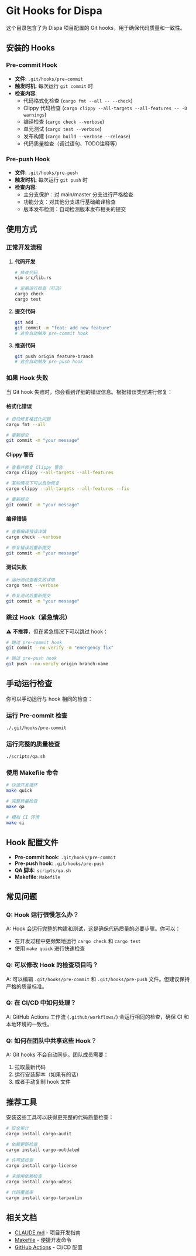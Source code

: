# Git Hooks for Dispa

这个目录包含了为 Dispa 项目配置的 Git hooks，用于确保代码质量和一致性。

## 安装的 Hooks

### Pre-commit Hook

- **文件**: `.git/hooks/pre-commit`
- **触发时机**: 每次运行 `git commit` 时
- **检查内容**:
  - 代码格式化检查 (`cargo fmt --all -- --check`)
  - Clippy 代码检查 (`cargo clippy --all-targets --all-features -- -D warnings`)
  - 编译检查 (`cargo check --verbose`)
  - 单元测试 (`cargo test --verbose`)
  - 发布构建 (`cargo build --verbose --release`)
  - 代码质量检查（调试语句、TODO注释等）

### Pre-push Hook

- **文件**: `.git/hooks/pre-push`
- **触发时机**: 每次运行 `git push` 时
- **检查内容**:
  - 主分支保护：对 main/master 分支进行严格检查
  - 功能分支：对其他分支进行基础编译检查
  - 版本发布检测：自动检测版本发布相关的提交

## 使用方式

### 正常开发流程

1. **代码开发**

   ```bash
   # 修改代码
   vim src/lib.rs

   # 定期运行检查（可选）
   cargo check
   cargo test
   ```

2. **提交代码**

   ```bash
   git add .
   git commit -m "feat: add new feature"
   # 这会自动触发 pre-commit hook
   ```

3. **推送代码**

   ```bash
   git push origin feature-branch
   # 这会自动触发 pre-push hook
   ```

### 如果 Hook 失败

当 Git hook 失败时，你会看到详细的错误信息。根据错误类型进行修复：

#### 格式化错误

```bash
# 自动修复格式化问题
cargo fmt --all

# 重新提交
git commit -m "your message"
```

#### Clippy 警告

```bash
# 查看并修复 Clippy 警告
cargo clippy --all-targets --all-features

# 某些情况下可以自动修复
cargo clippy --all-targets --all-features --fix

# 重新提交
git commit -m "your message"
```

#### 编译错误

```bash
# 查看编译错误详情
cargo check --verbose

# 修复错误后重新提交
git commit -m "your message"
```

#### 测试失败

```bash
# 运行测试查看失败详情
cargo test --verbose

# 修复测试后重新提交
git commit -m "your message"
```

### 跳过 Hook（紧急情况）

⚠️ **不推荐**，但在紧急情况下可以跳过 hook：

```bash
# 跳过 pre-commit hook
git commit --no-verify -m "emergency fix"

# 跳过 pre-push hook
git push --no-verify origin branch-name
```

## 手动运行检查

你可以手动运行与 hook 相同的检查：

### 运行 Pre-commit 检查

```bash
./.git/hooks/pre-commit
```

### 运行完整的质量检查

```bash
./scripts/qa.sh
```

### 使用 Makefile 命令

```bash
# 快速开发循环
make quick

# 完整质量检查
make qa

# 模拟 CI 环境
make ci
```

## Hook 配置文件

- **Pre-commit hook**: `.git/hooks/pre-commit`
- **Pre-push hook**: `.git/hooks/pre-push`
- **QA 脚本**: `scripts/qa.sh`
- **Makefile**: `Makefile`

## 常见问题

### Q: Hook 运行很慢怎么办？

A: Hook 会运行完整的构建和测试，这是确保代码质量的必要步骤。你可以：

- 在开发过程中更频繁地运行 `cargo check` 和 `cargo test`
- 使用 `make quick` 进行快速检查

### Q: 可以修改 Hook 的检查项目吗？

A: 可以编辑 `.git/hooks/pre-commit` 和 `.git/hooks/pre-push` 文件。但建议保持严格的质量标准。

### Q: 在 CI/CD 中如何处理？

A: GitHub Actions 工作流 (`.github/workflows/`) 会运行相同的检查，确保 CI 和本地环境的一致性。

### Q: 如何在团队中共享这些 Hook？

A: Git hooks 不会自动同步。团队成员需要：

1. 拉取最新代码
2. 运行安装脚本（如果有的话）
3. 或者手动复制 hook 文件

## 推荐工具

安装这些工具可以获得更完整的代码质量检查：

```bash
# 安全审计
cargo install cargo-audit

# 依赖更新检查
cargo install cargo-outdated

# 许可证检查
cargo install cargo-license

# 未使用依赖检查
cargo install cargo-udeps

# 代码覆盖率
cargo install cargo-tarpaulin
```

## 相关文档

- [CLAUDE.md](../CLAUDE.md) - 项目开发指南
- [Makefile](../Makefile) - 便捷开发命令
- [GitHub Actions](.github/workflows/) - CI/CD 配置
